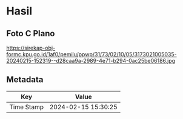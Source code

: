 # Hasil

## Foto C Plano

https://sirekap-obj-formc.kpu.go.id/1af0/pemilu/ppwp/31/73/02/10/05/3173021005035-20240215-152319--d28caa9a-2989-4e71-b294-0ac25be06186.jpg


## Metadata

| Key        | Value               |
| ---------- | ------------------- |
| Time Stamp | 2024-02-15 15:30:25 |



